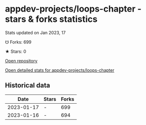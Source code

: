 # appdev-projects/loops-chapter - stars & forks statistics

Stats updated on Jan 2023, 17

☋ Forks: 699

★ Stars: 0

[Open repository](https://github.com/appdev-projects/loops-chapter)

[Open detailed stats for appdev-projects/loops-chapter](https://reviewgithub.com/rep/appdev-projects/loops-chapter)

## Historical data
| Date | Stars | Forks |
|------|-------|-------|
| 2023-01-17 | - | 699 | 
| 2023-01-16 | - | 694 | 

